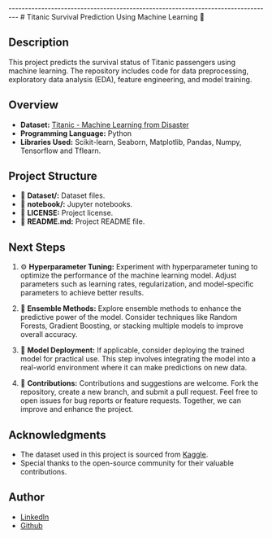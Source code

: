 <p align="center"><img width="" /></p>
---------------------------------------------------------------------------------
# Titanic Survival Prediction Using Machine Learning 🚢

## Description

This project predicts the survival status of Titanic passengers using machine learning. The repository includes code for data preprocessing, exploratory data analysis (EDA), feature engineering, and model training.

## Overview

- **Dataset:** [Titanic - Machine Learning from Disaster](https://www.kaggle.com/competitions/titanic/data?select=train.csv.)
- **Programming Language:** Python
- **Libraries Used:** Scikit-learn, Seaborn, Matplotlib, Pandas, Numpy, Tensorflow and Tflearn.

## Project Structure

- 📂 **Dataset/:** Dataset files.
- 📓 **notebook/:** Jupyter notebooks.
- 📝 **LICENSE:** Project license.
- 📄 **README.md:** Project README file.

## Next Steps

1. ⚙️ **Hyperparameter Tuning:**
   Experiment with hyperparameter tuning to optimize the performance of the machine learning model. Adjust parameters such as learning rates, regularization, and model-specific parameters to achieve better results.

2. 🔄 **Ensemble Methods:**
   Explore ensemble methods to enhance the predictive power of the model. Consider techniques like Random Forests, Gradient Boosting, or stacking multiple models to improve overall accuracy.

3. 🚀 **Model Deployment:**
   If applicable, consider deploying the trained model for practical use. This step involves integrating the model into a real-world environment where it can make predictions on new data.

4. 🤝 **Contributions:**
   Contributions and suggestions are welcome. Fork the repository, create a new branch, and submit a pull request. Feel free to open issues for bug reports or feature requests. Together, we can improve and enhance the project.

## Acknowledgments

- The dataset used in this project is sourced from [Kaggle](https://www.kaggle.com/competitions/titanic/data?select=train.csv.).
- Special thanks to the open-source community for their valuable contributions.

## Author

- [LinkedIn](https://www.linkedin.com/in/rishikesh-jagadale-331812207/)
- [Github](https://github.com/rissh)
